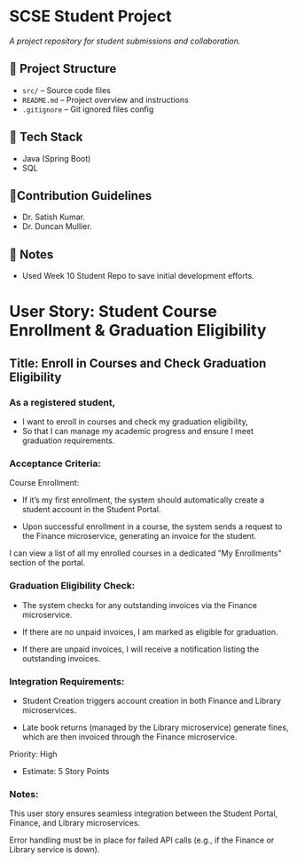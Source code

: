 # SCSE Student Project
_A project repository for student submissions and collaboration._


## 📁 Project Structure
- `src/` – Source code files
- `README.md` – Project overview and instructions
- `.gitignore` – Git ignored files config

## 🚀 Tech Stack

- Java (Spring Boot)
- SQL

## 🤝Contribution Guidelines

- Dr. Satish Kumar.
- Dr. Duncan Mullier.

## 📌 Notes

- Used Week 10 Student Repo to save initial development efforts.

# User Story: Student Course Enrollment & Graduation Eligibility

## Title: Enroll in Courses and Check Graduation Eligibility


### As a registered student,
- I want to enroll in courses and check my graduation eligibility,
- So that I can manage my academic progress and ensure I meet graduation requirements.

### Acceptance Criteria:
Course Enrollment:
- If it’s my first enrollment, the system should automatically create a student account in the Student Portal.

- Upon successful enrollment in a course, the system sends a request to the Finance microservice, generating an invoice for the student.

I can view a list of all my enrolled courses in a dedicated "My Enrollments" section of the portal.

### Graduation Eligibility Check:
- The system checks for any outstanding invoices via the Finance microservice.

- If there are no unpaid invoices, I am marked as eligible for graduation.

- If there are unpaid invoices, I will receive a notification listing the outstanding invoices.

### Integration Requirements:
- Student Creation triggers account creation in both Finance and Library microservices.

- Late book returns (managed by the Library microservice) generate fines, which are then invoiced through the Finance microservice.

Priority: High
- Estimate: 5 Story Points

### Notes:
This user story ensures seamless integration between the Student Portal, Finance, and Library microservices.

Error handling must be in place for failed API calls (e.g., if the Finance or Library service is down).
